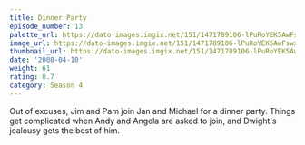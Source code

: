 ```yaml
---
title: Dinner Party
episode_number: 13
palette_url: https://dato-images.imgix.net/151/1471789106-lPuRoYEK5AwFswxNCDvuZyKj4YE.jpg?ixlib=rb-1.1.0&ch=DPR%2CWidth&auto=enhance&palette=json
image_url: https://dato-images.imgix.net/151/1471789106-lPuRoYEK5AwFswxNCDvuZyKj4YE.jpg?ixlib=rb-1.1.0&ch=DPR%2CWidth&auto=compress%2Cformat&w=500
thumbnail_url: https://dato-images.imgix.net/151/1471789106-lPuRoYEK5AwFswxNCDvuZyKj4YE.jpg?ixlib=rb-1.1.0&ch=DPR%2CWidth&auto=enhance&w=500&h=280&fit=crop&fm=jpg
date: '2008-04-10'
weight: 61
rating: 8.7
category: Season 4
---
```


Out of excuses, Jim and Pam join Jan and Michael for a dinner party. Things get complicated when Andy and Angela are asked to join, and Dwight's jealousy gets the best of him.
